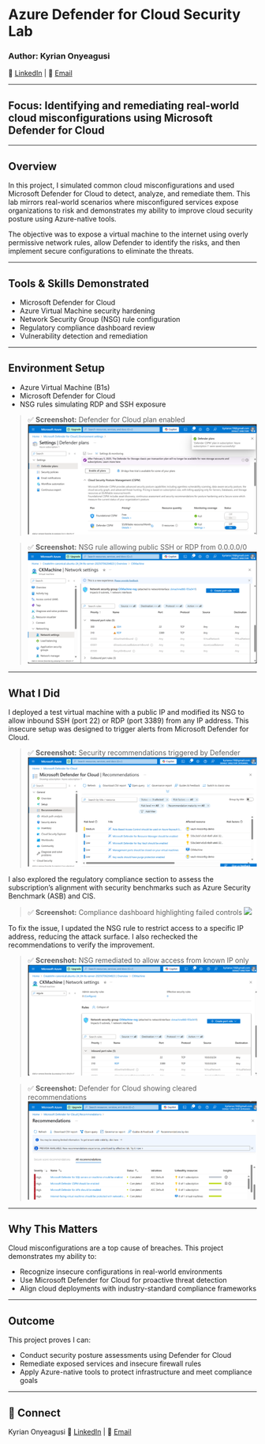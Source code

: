 # Azure Defender for Cloud Security Lab

### Author: Kyrian Onyeagusi
🔗 [LinkedIn](https://www.linkedin.com/in/kyrian-onyeagusi/) | 📧 [Email](mailto:kyrianoc18@gmail.com)

---

## Focus: Identifying and remediating real-world cloud misconfigurations using Microsoft Defender for Cloud

---

## Overview

In this project, I simulated common cloud misconfigurations and used Microsoft Defender for Cloud to detect, analyze, and remediate them. This lab mirrors real-world scenarios where misconfigured services expose organizations to risk and demonstrates my ability to improve cloud security posture using Azure-native tools.

The objective was to expose a virtual machine to the internet using overly permissive network rules, allow Defender to identify the risks, and then implement secure configurations to eliminate the threats.

---

## Tools & Skills Demonstrated

* Microsoft Defender for Cloud 
* Azure Virtual Machine security hardening
* Network Security Group (NSG) rule configuration
* Regulatory compliance dashboard review
* Vulnerability detection and remediation

---

## Environment Setup

* Azure Virtual Machine (B1s)
* Microsoft Defender for Cloud 
* NSG rules simulating RDP and SSH exposure

> ✅ **Screenshot:** Defender for Cloud plan enabled
> ![](./screenshots/defender-plan-enabled.png)

> ✅ **Screenshot:** NSG rule allowing public SSH or RDP from 0.0.0.0/0
> ![](./screenshots/nsg-public-access.png)

---

## What I Did

I deployed a test virtual machine with a public IP and modified its NSG to allow inbound SSH (port 22) or RDP (port 3389) from any IP address. This insecure setup was designed to trigger alerts from Microsoft Defender for Cloud.

> ✅ **Screenshot:** Security recommendations triggered by Defender
> ![](./screenshots/security-recommendations.png)

I also explored the regulatory compliance section to assess the subscription’s alignment with security benchmarks such as Azure Security Benchmark (ASB) and CIS.

> ✅ **Screenshot:** Compliance dashboard highlighting failed controls
> ![](./screenshots/regulatory-compliance.png)

To fix the issue, I updated the NSG rule to restrict access to a specific IP address, reducing the attack surface. I also rechecked the recommendations to verify the improvement.

> ✅ **Screenshot:** NSG remediated to allow access from known IP only
> ![](./screenshots/nsg-remediated.png)

> ✅ **Screenshot:** Defender for Cloud showing cleared recommendations
> ![](./screenshots/recommendation-cleared.png)

---

## Why This Matters

Cloud misconfigurations are a top cause of breaches. This project demonstrates my ability to:

* Recognize insecure configurations in real-world environments
* Use Microsoft Defender for Cloud for proactive threat detection
* Align cloud deployments with industry-standard compliance frameworks

---

## Outcome

This project proves I can:

* Conduct security posture assessments using Defender for Cloud
* Remediate exposed services and insecure firewall rules
* Apply Azure-native tools to protect infrastructure and meet compliance goals

---

## 🔗 Connect

Kyrian Onyeagusi
🔗 [LinkedIn](https://www.linkedin.com/in/kyrian-onyeagusi/) | 📧 [Email](mailto:kyrianoc18@gmail.com)
